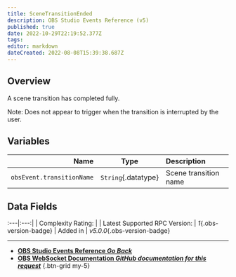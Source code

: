 ```yaml
---
title: SceneTransitionEnded
description: OBS Studio Events Reference (v5)
published: true
date: 2022-10-29T22:19:52.377Z
tags: 
editor: markdown
dateCreated: 2022-08-08T15:39:38.687Z
---
```


## Overview
A scene transition has completed fully.

Note: Does not appear to trigger when the transition is interrupted by the user.

## Variables
Name | Type | Description | 
----:|:----:|:------------|
`obsEvent.transitionName` | `String`{.datatype} | Scene transition name

## Data Fields
:---|:---:|
| Complexity Rating: | <span class="stars stars--2"></span>
| Latest Supported RPC Version: | *1*{.obs-version-badge}
| Added in | *v5.0.0*{.obs-version-badge}

---

- [<i class="mdi mdi-chevron-left"></i>**OBS Studio Events Reference *Go Back***](/Broadcasters/OBS/Events)
- [<i class="mdi mdi-github"></i> **OBS WebSocket Documentation *GitHub documentation for this request***](https://github.com/obsproject/obs-websocket/blob/master/docs/generated/protocol.md#scenetransitionended)
{.btn-grid my-5}